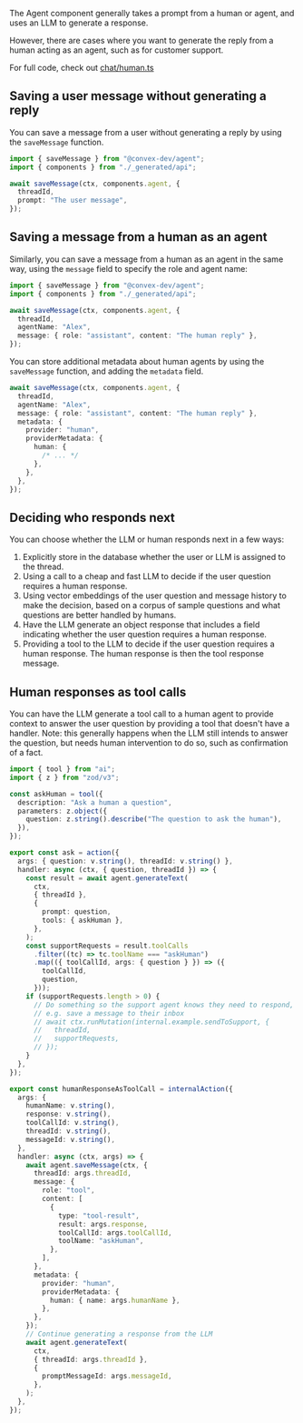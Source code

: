The Agent component generally takes a prompt from a human or agent, and uses an LLM to generate a response.

However, there are cases where you want to generate the reply from a human acting as an agent, such as for customer support.

For full code, check out [chat/human.ts](https://github.com/get-convex/agent/blob/main/example/convex/chat/human.ts)

## Saving a user message without generating a reply

You can save a message from a user without generating a reply by using the `saveMessage` function.

```ts
import { saveMessage } from "@convex-dev/agent";
import { components } from "./_generated/api";

await saveMessage(ctx, components.agent, {
  threadId,
  prompt: "The user message",
});
```

## Saving a message from a human as an agent

Similarly, you can save a message from a human as an agent in the same way, using the `message` field to specify the role and agent name:

```ts
import { saveMessage } from "@convex-dev/agent";
import { components } from "./_generated/api";

await saveMessage(ctx, components.agent, {
  threadId,
  agentName: "Alex",
  message: { role: "assistant", content: "The human reply" },
});
```

You can store additional metadata about human agents by using the `saveMessage` function, and adding the `metadata` field.

```ts
await saveMessage(ctx, components.agent, {
  threadId,
  agentName: "Alex",
  message: { role: "assistant", content: "The human reply" },
  metadata: {
    provider: "human",
    providerMetadata: {
      human: {
        /* ... */
      },
    },
  },
});
```

## Deciding who responds next

You can choose whether the LLM or human responds next in a few ways:

1. Explicitly store in the database whether the user or LLM is assigned to the thread.
2. Using a call to a cheap and fast LLM to decide if the user question requires a human response.
3. Using vector embeddings of the user question and message history to make the decision, based on a corpus of sample questions and what questions are better handled by humans.
4. Have the LLM generate an object response that includes a field indicating whether the user question requires a human response.
5. Providing a tool to the LLM to decide if the user question requires a human response. The human response is then the tool response message.

## Human responses as tool calls

You can have the LLM generate a tool call to a human agent to provide context to answer the user question by providing a tool that doesn't have a handler. Note: this generally happens when the LLM still intends to answer the question, but needs human intervention to do so, such as confirmation of a fact.

```ts
import { tool } from "ai";
import { z } from "zod/v3";

const askHuman = tool({
  description: "Ask a human a question",
  parameters: z.object({
    question: z.string().describe("The question to ask the human"),
  }),
});

export const ask = action({
  args: { question: v.string(), threadId: v.string() },
  handler: async (ctx, { question, threadId }) => {
    const result = await agent.generateText(
      ctx,
      { threadId },
      {
        prompt: question,
        tools: { askHuman },
      },
    );
    const supportRequests = result.toolCalls
      .filter((tc) => tc.toolName === "askHuman")
      .map(({ toolCallId, args: { question } }) => ({
        toolCallId,
        question,
      }));
    if (supportRequests.length > 0) {
      // Do something so the support agent knows they need to respond,
      // e.g. save a message to their inbox
      // await ctx.runMutation(internal.example.sendToSupport, {
      //   threadId,
      //   supportRequests,
      // });
    }
  },
});

export const humanResponseAsToolCall = internalAction({
  args: {
    humanName: v.string(),
    response: v.string(),
    toolCallId: v.string(),
    threadId: v.string(),
    messageId: v.string(),
  },
  handler: async (ctx, args) => {
    await agent.saveMessage(ctx, {
      threadId: args.threadId,
      message: {
        role: "tool",
        content: [
          {
            type: "tool-result",
            result: args.response,
            toolCallId: args.toolCallId,
            toolName: "askHuman",
          },
        ],
      },
      metadata: {
        provider: "human",
        providerMetadata: {
          human: { name: args.humanName },
        },
      },
    });
    // Continue generating a response from the LLM
    await agent.generateText(
      ctx,
      { threadId: args.threadId },
      {
        promptMessageId: args.messageId,
      },
    );
  },
});
```